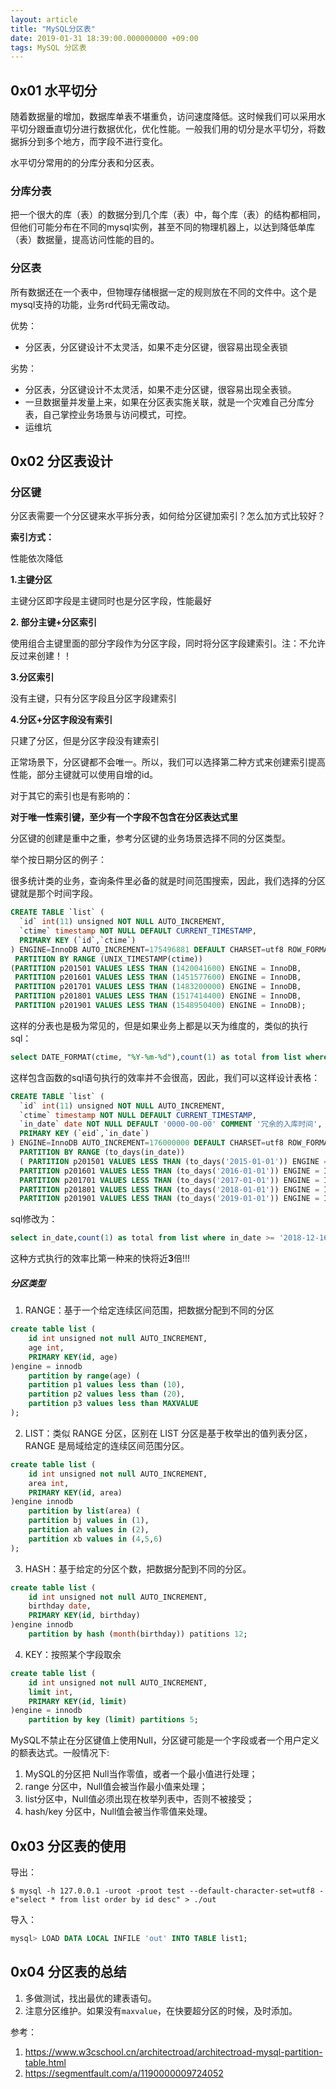 ```yaml
---
layout: article
title: "MySQL分区表"
date: 2019-01-31 18:39:00.000000000 +09:00
tags: MySQL 分区表
---
```


## 0x01 水平切分

随着数据量的增加，数据库单表不堪重负，访问速度降低。这时候我们可以采用水平切分跟垂直切分进行数据优化，优化性能。一般我们用的切分是水平切分，将数据拆分到多个地方，而字段不进行变化。

水平切分常用的的分库分表和分区表。

### 分库分表

把一个很大的库（表）的数据分到几个库（表）中，每个库（表）的结构都相同，但他们可能分布在不同的mysql实例，甚至不同的物理机器上，以达到降低单库（表）数据量，提高访问性能的目的。

### 分区表

所有数据还在一个表中，但物理存储根据一定的规则放在不同的文件中。这个是mysql支持的功能，业务rd代码无需改动。

优势：

* 分区表，分区键设计不太灵活，如果不走分区键，很容易出现全表锁

劣势：

* 分区表，分区键设计不太灵活，如果不走分区键，很容易出现全表锁。
* 一旦数据量并发量上来，如果在分区表实施关联，就是一个灾难自己分库分表，自己掌控业务场景与访问模式，可控。
* 运维坑

## 0x02 分区表设计

### 分区键

分区表需要一个分区键来水平拆分表，如何给分区键加索引？怎么加方式比较好？

**索引方式：**

性能依次降低

**1.主键分区**

主键分区即字段是主键同时也是分区字段，性能最好

**2. 部分主键+分区索引**

使用组合主键里面的部分字段作为分区字段，同时将分区字段建索引。注：不允许反过来创建！！

**3.分区索引**

没有主键，只有分区字段且分区字段建索引

**4.分区+分区字段没有索引**

只建了分区，但是分区字段没有建索引

正常场景下，分区键都不会唯一。所以，我们可以选择第二种方式来创建索引提高性能，部分主键就可以使用自增的id。

对于其它的索引也是有影响的：

**对于唯一性索引键，至少有一个字段不包含在分区表达式里**

分区键的创建是重中之重，参考分区键的业务场景选择不同的分区类型。

举个按日期分区的例子：

很多统计类的业务，查询条件里必备的就是时间范围搜索，因此，我们选择的分区键就是那个时间字段。

```sql
CREATE TABLE `list` (
  `id` int(11) unsigned NOT NULL AUTO_INCREMENT,
  `ctime` timestamp NOT NULL DEFAULT CURRENT_TIMESTAMP,
  PRIMARY KEY (`id`,`ctime`)
) ENGINE=InnoDB AUTO_INCREMENT=175496881 DEFAULT CHARSET=utf8 ROW_FORMAT=COMPRESSED KEY_BLOCK_SIZE=8
 PARTITION BY RANGE (UNIX_TIMESTAMP(ctime))
(PARTITION p201501 VALUES LESS THAN (1420041600) ENGINE = InnoDB,
 PARTITION p201601 VALUES LESS THAN (1451577600) ENGINE = InnoDB,
 PARTITION p201701 VALUES LESS THAN (1483200000) ENGINE = InnoDB,
 PARTITION p201801 VALUES LESS THAN (1517414400) ENGINE = InnoDB,
 PARTITION p201901 VALUES LESS THAN (1548950400) ENGINE = InnoDB);
```

这样的分表也是极为常见的，但是如果业务上都是以天为维度的，类似的执行sql：

```sql
select DATE_FORMAT(ctime, "%Y-%m-%d"),count(1) as total from list where ctime >= '2018-12-16' group by DATE_FORMAT(ctime, "%Y-%m-%d");
```

这样包含函数的sql语句执行的效率并不会很高，因此，我们可以这样设计表格：

```sql
CREATE TABLE `list` (
  `id` int(11) unsigned NOT NULL AUTO_INCREMENT,
  `ctime` timestamp NOT NULL DEFAULT CURRENT_TIMESTAMP,
  `in_date` date NOT NULL DEFAULT '0000-00-00' COMMENT '冗余的入库时间',
  PRIMARY KEY (`eid`,`in_date`)
) ENGINE=InnoDB AUTO_INCREMENT=176000000 DEFAULT CHARSET=utf8 ROW_FORMAT=COMPRESSED KEY_BLOCK_SIZE=8
  PARTITION BY RANGE (to_days(in_date))
  ( PARTITION p201501 VALUES LESS THAN (to_days('2015-01-01')) ENGINE = InnoDB,
  PARTITION p201601 VALUES LESS THAN (to_days('2016-01-01')) ENGINE = InnoDB,
  PARTITION p201701 VALUES LESS THAN (to_days('2017-01-01')) ENGINE = InnoDB,
  PARTITION p201801 VALUES LESS THAN (to_days('2018-01-01')) ENGINE = InnoDB,
  PARTITION p201901 VALUES LESS THAN (to_days('2019-01-01')) ENGINE = InnoDB);
```

sql修改为：

```sql
select in_date,count(1) as total from list where in_date >= '2018-12-16' group by in_date;
```

这种方式执行的效率比第一种来的快将近**3**倍!!!

##### 分区类型

1. RANGE：基于一个给定连续区间范围，把数据分配到不同的分区

```sql
create table list (
    id int unsigned not null AUTO_INCREMENT,
    age int,
    PRIMARY KEY(id, age)
)engine = innodb
    partition by range(age) (
    partition p1 values less than (10),
    partition p2 values less than (20),
    partition p3 values less than MAXVALUE
);
```

2. LIST：类似 RANGE 分区，区别在 LIST 分区是基于枚举出的值列表分区，RANGE 是局域给定的连续区间范围分区。

```sql
create table list (
    id int unsigned not null AUTO_INCREMENT,
    area int,
    PRIMARY KEY(id, area)
)engine innodb
    partition by list(area) (
    partition bj values in (1),
    partition ah values in (2),
    partition xb values in (4,5,6)
);
```

3. HASH：基于给定的分区个数，把数据分配到不同的分区。

```sql
create table list (
    id int unsigned not null AUTO_INCREMENT,
    birthday date,
    PRIMARY KEY(id, birthday)
)engine innodb
    partition by hash (month(birthday)) patitions 12;
```

4. KEY：按照某个字段取余

```sql
create table list (
    id int unsigned not null AUTO_INCREMENT,
    limit int,
    PRIMARY KEY(id, limit)
)engine = innodb
    partition by key (limit) partitions 5;
```

MySQL不禁止在分区键值上使用Null，分区键可能是一个字段或者一个用户定义的额表达式。一般情况下:

1. MySQL的分区把 Null当作零值，或者一个最小值进行处理；
2. range 分区中，Null值会被当作最小值来处理；
3. list分区中，Null值必须出现在枚举列表中，否则不被接受；
4. hash/key 分区中，Null值会被当作零值来处理。

## 0x03 分区表的使用

导出：

```shell
$ mysql -h 127.0.0.1 -uroot -proot test --default-character-set=utf8 -e"select * from list order by id desc" > ./out
```

导入：

```sql
mysql> LOAD DATA LOCAL INFILE 'out' INTO TABLE list1;
```

## 0x04 分区表的总结

1. 多做测试，找出最优的建表语句。
2. 注意分区维护。如果没有`maxvalue`，在快要超分区的时候，及时添加。



参考：

1. https://www.w3cschool.cn/architectroad/architectroad-mysql-partition-table.html
2. https://segmentfault.com/a/1190000009724052
